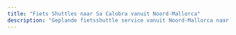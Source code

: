 ```yaml
---
title: "Fiets Shuttles naar Sa Calobra vanuit Noord-Mallorca"
description: "Geplande fietsshuttle service vanuit Noord-Mallorca naar Sa Calobra. Verover de iconische klim, shuttle terug."
---
```


<!-- Content will be added later -->
